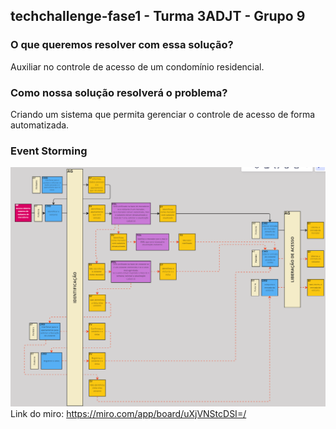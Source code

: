 ## techchallenge-fase1 - Turma 3ADJT - Grupo 9

### O que queremos resolver com essa solução?
Auxiliar no controle de acesso de um condomínio residencial.

### Como nossa solução resolverá o problema?
Criando um sistema que permita gerenciar o controle de acesso de forma automatizada.

### Event Storming
![eventStorming.png](src%2Fmain%2Fresources%2FeventStorming.png)
Link do miro: https://miro.com/app/board/uXjVNStcDSI=/